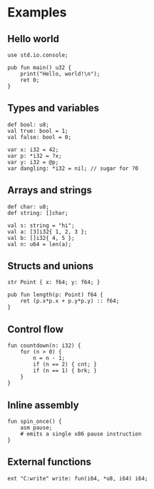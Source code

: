 # Examples

## Hello world
```
use std.io.console;

pub fun main() u32 {
    print("Hello, world!\n");
    ret 0;
}
```

## Types and variables
```
def bool: u8;
val true: bool = 1;
val false: bool = 0;

var x: i32 = 42;
var p: *i32 = ?x;
var y: i32 = @p;
var dangling: *i32 = nil; // sugar for ?0
```

## Arrays and strings
```
def char: u8;
def string: []char;

val s: string = "hi";
val a: [3]i32{ 1, 2, 3 };
val b: []i32{ 4, 5 };
val n: u64 = len(a);
```

## Structs and unions
```
str Point { x: f64; y: f64; }

pub fun length(p: Point) f64 {
    ret (p.x*p.x + p.y*p.y) :: f64;
}
```

## Control flow
```
fun countdown(n: i32) {
    for (n > 0) {
        n = n - 1;
        if (n == 2) { cnt; }
        if (n == 1) { brk; }
    }
}
```

## Inline assembly
```
fun spin_once() {
    asm pause;
    # emits a single x86 pause instruction
}
```

## External functions
```
ext "C:write" write: fun(i64, *u8, i64) i64;
```
